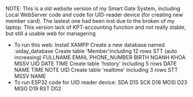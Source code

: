 NOTE: This is a old website version of my Smart Gate System, including Local WebServer code and code for UID-reader device (for creating new member card).
The lastest one had been lost due to the broken of my laptop. This version lack of KPT-accounting function and not really stable, but still a usable web for managering

* To run this web:
  Install XAMPP 
  Create a new database named :aiday_database
  Create table 'Member'including 12 rows
    STT (auto increasing)
    FULLNAME
    EMAIL
    PHONE_NUMBER
    BIRTH
    NGANH
    KHOA
    MSSV
    UID
    DATE
    TIME
  Create table 'history' including 5 rows 
    DATE
    NAME
    TIME
    NOTE
    UID
  Create table 'realtime' including 3 rows
    STT
    MSSV
    NAME
* To run ESP32 code for UID reader device:
    SDA D15
    SCK D18
    MOSI D23
    MISO D19
    RST D02

    
    

